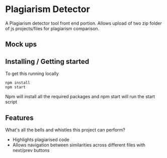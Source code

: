 
# Plagiarism Detector

A Plagiarism detector tool front end portion.
Allows upload of two zip folder of js projects/files for plagiarism comparison.

## Mock ups

## Installing / Getting started

To get this running locally

```shell
npm install
npm start
```

Npm will install all the required packages and npm start will run the start script
## Features

What's all the bells and whistles this project can perform?
* Highlights plagiarised code
* Allows navigation between similarities across different files with next/prev buttons


